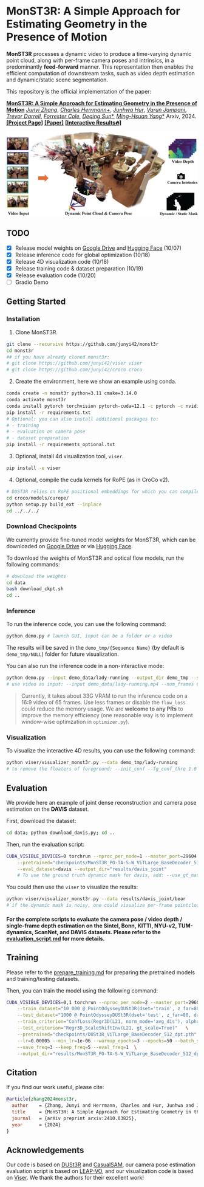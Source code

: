# MonST3R: A Simple Approach for Estimating Geometry in the Presence of Motion

**MonST3R**  processes a dynamic video to produce a time-varying dynamic point cloud, along with per-frame camera poses and intrinsics, in a predominantly **feed-forward** manner. This representation then enables the efficient computation of downstream tasks, such as video depth estimation and dynamic/static scene segmentation.

This repository is the official implementation of the paper:

[**MonST3R: A Simple Approach for Estimating Geometry in the Presence of Motion**](https://monst3r-project.github.io/files/monst3r_paper.pdf)
[*Junyi Zhang*](https://junyi42.github.io/),
[*Charles Herrmann+*](https://scholar.google.com/citations?user=LQvi5XAAAAAJ),
[*Junhwa Hur*](https://hurjunhwa.github.io/),
[*Varun Jampani*](https://varunjampani.github.io/),
[*Trevor Darrell*](https://people.eecs.berkeley.edu/~trevor/),
[*Forrester Cole*](https://scholar.google.com/citations?user=xZRRr-IAAAAJ&hl),
[*Deqing Sun**](https://deqings.github.io/),
[*Ming-Hsuan Yang**](https://faculty.ucmerced.edu/mhyang/)
Arxiv, 2024. [**[Project Page]**](https://monst3r-project.github.io/) [**[Paper]**](https://monst3r-project.github.io/files/monst3r_paper.pdf) [**[Interactive Results🔥]**](https://monst3r-project.github.io/page1.html) 

[![Watch the video](assets/fig1_teaser.png)](https://monst3r-project.github.io/files/teaser_vid_v2_lowres.mp4)

## TODO
- [x] Release model weights on [Google Drive](https://drive.google.com/file/d/1Z1jO_JmfZj0z3bgMvCwqfUhyZ1bIbc9E/view?usp=sharing) and [Hugging Face](https://huggingface.co/Junyi42/MonST3R_PO-TA-S-W_ViTLarge_BaseDecoder_512_dpt) (10/07)
- [x] Release inference code for global optimization (10/18)
- [x] Release 4D visualization code (10/18)
- [x] Release training code & dataset preparation (10/19)
- [x] Release evaluation code (10/20)
- [ ] Gradio Demo

## Getting Started

### Installation

1. Clone MonST3R.
```bash
git clone --recursive https://github.com/junyi42/monst3r
cd monst3r
## if you have already cloned monst3r:
# git clone https://github.com/junyi42/viser viser
# git clone https://github.com/junyi42/croco croco
```

2. Create the environment, here we show an example using conda.
```bash
conda create -n monst3r python=3.11 cmake=3.14.0
conda activate monst3r 
conda install pytorch torchvision pytorch-cuda=12.1 -c pytorch -c nvidia  # use the correct version of cuda for your system
pip install -r requirements.txt
# Optional: you can also install additional packages to:
# - training
# - evaluation on camera pose
# - dataset preparation
pip install -r requirements_optional.txt
```

3. Optional, install 4d visualization tool, `viser`.
```bash
pip install -e viser
```

4. Optional, compile the cuda kernels for RoPE (as in CroCo v2).
```bash
# DUST3R relies on RoPE positional embeddings for which you can compile some cuda kernels for faster runtime.
cd croco/models/curope/
python setup.py build_ext --inplace
cd ../../../
```

### Download Checkpoints

We currently provide fine-tuned model weights for MonST3R, which can be downloaded on [Google Drive](https://drive.google.com/file/d/1Z1jO_JmfZj0z3bgMvCwqfUhyZ1bIbc9E/view?usp=sharing) or via [Hugging Face](https://huggingface.co/Junyi42/MonST3R_PO-TA-S-W_ViTLarge_BaseDecoder_512_dpt).


To download the weights of MonST3R and optical flow models, run the following commands:
```bash
# download the weights
cd data
bash download_ckpt.sh
cd ..
```

### Inference

To run the inference code, you can use the following command:
```bash
python demo.py # launch GUI, input can be a folder or a video
```

The results will be saved in the `demo_tmp/{Sequence Name}` (by default is `demo_tmp/NULL`) folder for future visualization.

You can also run the inference code in a non-interactive mode:
```bash
python demo.py --input demo_data/lady-running --output_dir demo_tmp --seq_name lady-running
# use video as input: --input demo_data/lady-running.mp4 --num_frames 65
```

> Currently, it takes about 33G VRAM to run the inference code on a 16:9 video of 65 frames. Use less frames or disable the `flow_loss` could reduce the memory usage. We are **welcome to any PRs** to improve the memory efficiency (one reasonable way is to implement window-wise optimzation in `optimizer.py`).

### Visualization

To visualize the interactive 4D results, you can use the following command:
```bash
python viser/visualizer_monst3r.py --data demo_tmp/lady-running
# to remove the floaters of foreground: --init_conf --fg_conf_thre 1.0 (thre can be adjusted)
```

## Evaluation

We provide here an example of joint dense reconstruction and camera pose estimation on the **DAVIS** dataset. 

First, download the dataset:
```bash
cd data; python download_davis.py; cd ..
```

Then, run the evaluation script:
```bash
CUDA_VISIBLE_DEVICES=0 torchrun --nproc_per_node=1 --master_port=29604 launch.py --mode=eval_pose  \
    --pretrained="checkpoints/MonST3R_PO-TA-S-W_ViTLarge_BaseDecoder_512_dpt.pth"   \
    --eval_dataset=davis --output_dir="results/davis_joint" 
    # To use the ground truth dynamic mask for davis, add: --use_gt_mask
```

You could then use the `viser` to visualize the results:
```bash
python viser/visualizer_monst3r.py --data results/davis_joint/bear
# if the dynamic mask is noisy, one could visualize per-frame pointcloud by adding: --no_mask
```

#### For the complete scripts to evaluate the camera pose / video depth / single-frame depth estimation on the **Sintel**, **Bonn**, **KITTI**, **NYU-v2**, **TUM-dynamics**, **ScanNet**, and **DAVIS** datasets. Please refer to the [evaluation_script.md](data/evaluation_script.md) for more details.


## Training

Please refer to the [prepare_training.md](data/prepare_training.md) for preparing the pretrained models and training/testing datasets.

Then, you can train the model using the following command:
```bash
CUDA_VISIBLE_DEVICES=0,1 torchrun --nproc_per_node=2 --master_port=29604 launch.py  --mode=train \
    --train_dataset="10_000 @ PointOdysseyDUSt3R(dset='train', z_far=80, dataset_location='data/point_odyssey', S=2, aug_crop=16, resolution=[(512, 288), (512, 384), (512, 336)], transform=ColorJitter, strides=[1,2,3,4,5,6,7,8,9], dist_type='linear_1_2', aug_focal=0.9)+ 5_000 @ TarTanAirDUSt3R(dset='Hard', z_far=80, dataset_location='data/tartanair', S=2, aug_crop=16, resolution=[(512, 288), (512, 384), (512, 336)], transform=ColorJitter, strides=[1,2,3,4,5,6,7,8,9], dist_type='linear_1_2', aug_focal=0.9)+ 1_000 @ SpringDUSt3R(dset='train', z_far=80, dataset_location='data/spring', S=2, aug_crop=16, resolution=[(512, 288), (512, 384), (512, 336)], transform=ColorJitter, strides=[1,2,3,4,5,6,7,8,9], dist_type='linear_1_2', aug_focal=0.9)+ 4_000 @ Waymo(ROOT='data/waymo_processed', pairs_npz_name='waymo_pairs_video.npz', aug_crop=16, resolution=[(512, 288), (512, 384), (512, 336)], transform=ColorJitter, aug_focal=0.9)"   \
    --test_dataset="1000 @ PointOdysseyDUSt3R(dset='test', z_far=80, dataset_location='data/point_odyssey', S=2, strides=[1,2,3,4,5,6,7,8,9], resolution=[(512, 288)], seed=777)+ 1000 @ SintelDUSt3R(dset='final', z_far=80, S=2, strides=[1,2,3,4,5,6,7,8,9], resolution=[(512, 224)], seed=777)"   \
    --train_criterion="ConfLoss(Regr3D(L21, norm_mode='avg_dis'), alpha=0.2)"  \
    --test_criterion="Regr3D_ScaleShiftInv(L21, gt_scale=True)"   \
    --pretrained="checkpoints/DUSt3R_ViTLarge_BaseDecoder_512_dpt.pth"   \
    --lr=0.00005 --min_lr=1e-06 --warmup_epochs=3 --epochs=50 --batch_size=4 --accum_iter=4  \
    --save_freq=3 --keep_freq=5 --eval_freq=1  \
    --output_dir="results/MonST3R_PO-TA-S-W_ViTLarge_BaseDecoder_512_dpt"
```

## Citation

If you find our work useful, please cite:

```bibtex
@article{zhang2024monst3r,
  author    = {Zhang, Junyi and Herrmann, Charles and Hur, Junhwa and Jampani, Varun and Darrell, Trevor and Cole, Forrester and Sun, Deqing and Yang, Ming-Hsuan},
  title     = {MonST3R: A Simple Approach for Estimating Geometry in the Presence of Motion},
  journal   = {arXiv preprint arxiv:2410.03825},
  year      = {2024}
}
```

## Acknowledgements
Our code is based on [DUSt3R](https://github.com/naver/dust3r) and [CasualSAM](https://github.com/ztzhang/casualSAM), our camera pose estimation evaluation script is based on [LEAP-VO](https://github.com/chiaki530/leapvo), and our visualization code is based on [Viser](https://github.com/nerfstudio-project/viser). We thank the authors for their excellent work!
